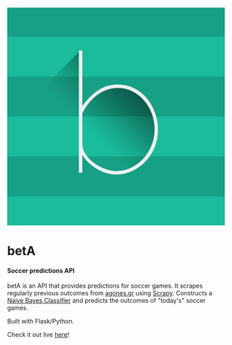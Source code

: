 ![logo](static/icon.png)
# betA

#### Soccer predictions API

betA is an API that provides predictions for soccer games.
It scrapes regularly previous outcomes from [agones.gr](https://agones.gr) using [Scrapy](https://scrapy.org/).
Constructs a [Naive Bayes Classifier](https://scikit-learn.org/stable/modules/naive_bayes.html) and predicts the outcomes of "today's" soccer games.

Built with Flask/Python.

Check it out live [here](https://beta-v2.herokuapp.com)!